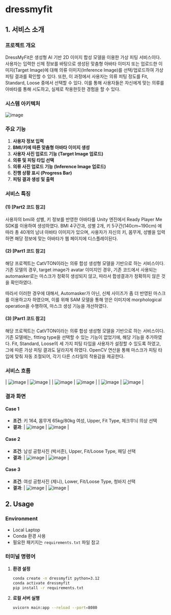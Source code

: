 # dressmyfit

## 1. 서비스 소개
### 프로젝트 개요
DressMyFit은 생성형 AI 기반 2D 이미지 합성 모델을 이용한 가상 피팅 서비스이다. 사용자는 입력한 신체 정보를 바탕으로 생성된 맞춤형 아바타 이미지 또는 업로드한 이미지(Target Image)에 대해 의류 이미지(Inference Image)를 선택/업로드하여 가상 피팅 결과를 확인할 수 있다. 
또한, 이 과정에서 사용자는 의류 피팅 정도를 Fit, Standard, Loose 중에서 선택할 수 있다. 이를 통해 사용자들은 자신에게 맞는 의류를 아바타를 통해 시도하고, 실제로 착용한듯한 경험을 할 수 있다.


### 시스템 아키텍처
![image](https://github.com/user-attachments/assets/c3d84b44-fba2-498d-aee2-bb82dc006e42)

### 주요 기능
1. **사용자 정보 입력**
2. **BMI/키에 따른 맞춤형 아바타 이미지 생성**
3. **사용자 사진 업로드 기능 (Target Image 업로드)**
4. **의류 및 피팅 타입 선택**
5. **의류 사진 업로드 기능 (Inference Image 업로드)**
6. **진행 상황 표시 (Progress Bar)**
7. **피팅 결과 생성 및 출력**

### 서비스 특징
#### (1) [Part2 코드 참고]
사용자의 bmi와 성별, 키 정보를 반영한 아바타를 Unity 엔진에서 Ready Player Me SDK를 이용하여 생성하였다. BMI 4구간과, 성별 2개, 키 5구간(140cm~190cm) 에 따라 총 40개의 남녀 아바타 이미지가 있으며, 사용자가 자신의 키, 몸무게, 성별을 입력하면 해당 정보에 맞는 아바타가 웹 페이지에 디스플레이된다.

#### (2) [Part1 코드 참고]
해당 프로젝트는 CatVTON이라는 의류 합성 생성형 모델을 기반으로 하는 서비스이다. 
기존 모델의 경우, target image가 avatar 이미지인 경우, 기존 코드에서 사용되는 automasker로는 마스크가 정확히 생성되지 않고, 따라서 합셩결과가 정확하지 않은 것을 확인하였다. 

따라서 이러한 경우에 대해서, Automasker가 아닌, 신체 사이즈가 좀 더 반영된 마스크를 이용하고자 하였으며, 이를 위해 SAM 모델을 통해 얻은 이미지에 morphological operation을 수행하여, 마스크 생성 기능을 개선하였다.

#### (3) [Part1 코드 참고]
해당 프로젝트는 CatVTON이라는 의류 합성 생성형 모델을 기반으로 하는 서비스이다. 
기존 모델에는, fitting type을 선택할 수 있는 기능이 없었기에, 해당 기능을 추가하였다.
Fit, Standard, Loose의 세 가지 피팅 타입을 사용자가 설정할 수 있도록 하였고, 그에 따른 가상 피팅 결과도 달라지게 하였다. OpenCV 연산을 통해 마스크가 피팅 타입에 맞춰 자동 조절되어, 각기 다른 스타일의 착용감을 제공한다.


### 서비스 흐름
| ![image](https://github.com/user-attachments/assets/56948894-2bb0-4eaa-85ca-be8c488773c4) | ![image](https://github.com/user-attachments/assets/1c98b7ba-b980-4e63-bed3-cb49d2d05860) |
| ![image](https://github.com/user-attachments/assets/210d524f-eafa-4e3c-944e-7d1fde5b2d4c) | ![image](https://github.com/user-attachments/assets/61da6782-54c2-4588-aae2-833fc3b94d6a) |
| ![image](https://github.com/user-attachments/assets/5c97fa0f-822b-4c2e-bbc6-8b20ef2131a8) | ![image](https://github.com/user-attachments/assets/d7a238d9-2967-4e3e-bfbf-4852353795fd) |


### 결과 화면
#### Case 1
- **조건**: 키 164, 몸무게 65kg/80kg 여성, Upper, Fit Type, 체크무늬 의상 선택
- **결과**:
| ![image](https://github.com/user-attachments/assets/fb576cf7-3389-4119-97b5-d63a4b611879) | ![image](https://github.com/user-attachments/assets/e52ab042-3f58-4abe-a6ef-3e831ce91328) |

#### Case 2
- **조건**: 남성 공항사진 (박서준), Upper, Fit/Loose Type, 패딩 선택
- **결과**:
| ![image](https://github.com/user-attachments/assets/d7d31d3f-2ab5-4bb2-b3ad-4df637a92d9a) | ![image](https://github.com/user-attachments/assets/40876e3f-51f6-4e9c-bb38-06448bcea0b2) |

#### Case 3
- **조건**: 여성 공항사진 (제니), Lower, Fit/Loose Type, 청바지 선택
- **결과**:
| ![image](https://github.com/user-attachments/assets/ed8335a1-71f8-4e63-b6e4-5d0866ad997a) | ![image](https://github.com/user-attachments/assets/45e9c289-9387-4fa6-838d-dd05cac4d7c2) |

## 2. Usage
### Environment
- Local Laptop
- Conda 환경 사용
- 필요한 패키지는 `requirements.txt` 파일 참고

### 터미널 명령어
1. **환경 설정**
   ```bash
   conda create -n dressmyfit python=3.12
   conda activate dressmyfit
   pip install -r requirements.txt
   ```

2. **로컬 서버 실행**
   ```bash
   uvicorn main:app --reload --port=8080
   ```

